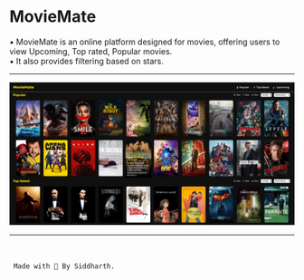 # MovieMate

▪ MovieMate is an online platform designed for movies, offering users to view Upcoming, Top rated, Popular movies.
<br>
▪ It also provides filtering based on stars.
<hr>
<img src="https://github.com/siddharth756/MovieMate/blob/main/assets/images/Movie-Mate.png" alt="MovieMate Image">
<hr>

<br>

`` Made with 💙 By Siddharth.``